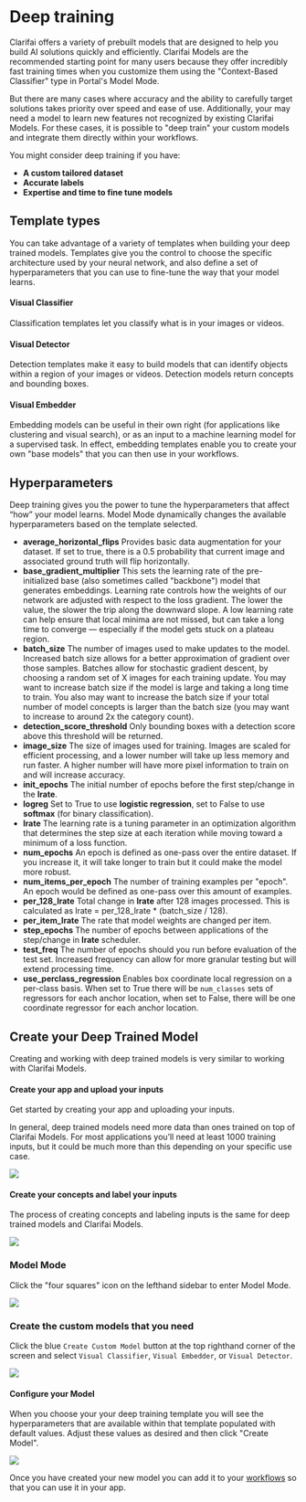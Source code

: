 # Deep training

Clarifai offers a variety of prebuilt models that are designed to help you build AI solutions quickly and efficiently. Clarifai Models are the recommended starting point for many users because they offer incredibly fast training times when you customize them using the "Context-Based Classifier" type in Portal's Model Mode.

But there are many cases where accuracy and the ability to carefully target solutions takes priority over speed and ease of use. Additionally, your may need a model to learn new features not recognized by existing Clarifai Models. For these cases, it is possible to "deep train" your custom models and integrate them directly within your workflows.

You might consider deep training if you have:
* **A custom tailored dataset**
* **Accurate labels**
* **Expertise and time to fine tune models**


## Template types

You can take advantage of a variety of templates when building your deep trained models. Templates give you the control to choose the specific architecture used by your neural network, and also define a set of hyperparameters that you can use to fine-tune the way that your model learns.

#### Visual Classifier

Classification templates let you classify what is in your images or videos.

#### Visual Detector

Detection templates make it easy to build models that can identify objects within a region of your images or videos. Detection models return concepts and bounding boxes.

#### Visual Embedder

Embedding models can be useful in their own right (for applications like clustering and visual search), or as an input to a machine learning model for a supervised task. In effect, embedding templates enable you to create your own "base models" that you can then use in  your workflows.


## Hyperparameters

Deep training gives you the power to tune the hyperparameters that affect “how” your model learns. Model Mode dynamically changes the available hyperparameters based on the template selected.

* **average_horizontal_flips** Provides basic data augmentation for your dataset. If set to true, there is a 0.5 probability that current image and associated ground truth will flip horizontally.
* **base_gradient_multiplier** This sets the learning rate of the pre-initialized base (also sometimes called "backbone") model that generates embeddings. Learning rate controls how the weights of our network are adjusted with respect to the loss gradient. The lower the value, the slower the trip along the downward slope. A low learning rate can help ensure that local minima are not missed, but can take a long time to converge — especially if the model gets stuck on a plateau region.
* **batch_size** The number of images used to make updates to the model. Increased batch size allows for a better approximation of gradient over those samples. Batches allow for stochastic gradient descent, by choosing a random set of X images for each training update. You may want to increase batch size if the model is large and taking a long time to train. You also may want to increase the batch size if your total number of model concepts is larger than the batch size (you may want to increase to around 2x the category count).
* **detection_score_threshold** Only bounding boxes with a detection score above this threshold will be returned.
* **image_size** The size of images used for training. Images are scaled for efficient processing, and a lower number will take up less memory and run faster. A higher number will have more pixel information to train on and will increase accuracy.
* **init_epochs** The initial number of epochs before the first step/change in the **lrate**.
* **logreg** Set to True to use **logistic regression**, set to False to use **softmax** (for binary classification).
* **lrate** The learning rate is a tuning parameter in an optimization algorithm that determines the step size at each iteration while moving toward a minimum of a loss function.
* **num_epochs** An epoch is defined as one-pass over the entire dataset. If you increase it, it will take longer to train but it could make the model more robust.
* **num_items_per_epoch** The number of training examples per "epoch". An epoch would be defined as one-pass over this amount of examples.
* **per_128_lrate** Total change in **lrate** after 128 images processed. This is calculated as lrate = per_128_lrate * (batch_size / 128).
* **per_item_lrate** The rate that model weights are changed per item.
* **step_epochs** The number of epochs between applications of the step/change in **lrate** scheduler.
* **test_freq** The number of epochs should you run before evaluation of the test set. Increased frequency can allow for more granular testing but will extend processing time.
* **use_perclass_regression** Enables box coordinate local regression on a per-class basis. When set to True there will be `num_classes` sets of regressors for each anchor location, when set to False, there will be one coordinate regressor for each anchor location.


## Create your Deep Trained Model

Creating and working with deep trained models is very similar to working with Clarifai Models.

#### Create your app and upload your inputs

Get started by creating your app and uploading your inputs.

In general, deep trained models need more data than ones trained on top of Clarifai Models. For most applications you’ll need at least 1000 training inputs, but it could be much more than this depending on your specific use case.

![](../../images/create_dt_app.jpg)

#### Create your concepts and label your inputs

The process of creating concepts and labeling inputs is the same for deep trained models and Clarifai Models.

![](../../images/label_inputs_dt.jpg)

### Model Mode

Click the "four squares" icon on the lefthand sidebar to enter Model Mode.

![](../../images/model_mode.jpg)

### Create the custom models that you need

Click the blue `Create Custom Model` button at the top righthand corner of the screen and select `Visual Classifier`, `Visual Embedder`, or `Visual Detector`.

![](../../images/create_custom_model.jpg)

#### Configure your Model

When you choose your your deep training template you will see the hyperparameters that are available within that template populated with default values. Adjust these values as desired and then click "Create Model".

![](../../images/create_dt_model.jpg)

Once you have created your new model you can add it to your [workflows](https://docs.clarifai.com/portal-guide/workflows) so that you can use it in your app.
